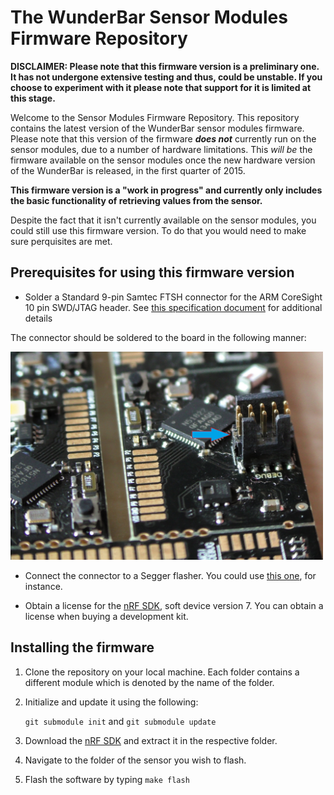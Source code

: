 # The WunderBar Sensor Modules Firmware Repository

**DISCLAIMER: Please note that this firmware version is a preliminary one. It has not undergone extensive testing and thus, could be unstable. If you choose to experiment with it please note that support for it is limited at this stage.** 

Welcome to the Sensor Modules Firmware Repository. This repository contains the latest version of the WunderBar sensor modules firmware. Please note that this version of the firmware ***does not*** currently run on the sensor modules, due to a number of hardware limitations. This *will be* the firmware available on the sensor modules once the new hardware version of the WunderBar is released, in the first quarter of 2015.

**This firmware version is a "work in progress" and currently only includes the basic functionality of retrieving values from the sensor.**

Despite the fact that it isn't currently available on the sensor modules, you could still use this firmware version. To do that you would need to make sure perquisites are met.

## Prerequisites for using this firmware version

- Solder a Standard 9-pin Samtec FTSH connector for the ARM CoreSight 10 pin SWD/JTAG header. See [this specification document](http://infocenter.arm.com/help/index.jsp?topic=/com.arm.doc.ddi0314h/Chdhbiad.html) for additional details

The connector should be soldered to the board in the following manner:

<img src="assets/connector.jpg" width=500px> 


- Connect the connector to a Segger flasher. You could use [this one](https://www.segger.com/jlink-lite-cortexm.html), for instance.


- Obtain a license for the [nRF SDK](https://www.nordicsemi.com/eng/Products/Bluetooth-Smart-Bluetooth-low-energy/nRF51822), soft device version 7. You can obtain a license when buying a development kit.


## Installing the firmware

1. Clone the repository on your local machine. Each folder contains a different module which is denoted by the name of the folder.
2. Initialize and update it using the following: 
	
	`git submodule init` 
and 
	`git submodule update`

3. Download the [nRF SDK](https://www.nordicsemi.com/eng/Products/Bluetooth-Smart-Bluetooth-low-energy/nRF51822) and extract it in the respective folder.
4. Navigate to the folder of the sensor you wish to flash.
5. Flash the software by typing `make flash` 
